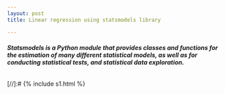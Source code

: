 ```yaml
---
layout: post
title: Linear regression using statsmodels library

---
```

###### **Statsmodels is a Python module that provides classes and functions for the estimation of many different statistical models, as well as for conducting statistical tests, and statistical data exploration.** 

\[//\]:# {% include s1.html %}